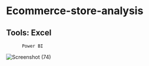 # Ecommerce-store-analysis
## Tools: Excel
          Power BI

![Screenshot (74)](https://user-images.githubusercontent.com/38854468/224914213-62ce36d1-ce8c-474d-8508-9c563d53b08d.png)
